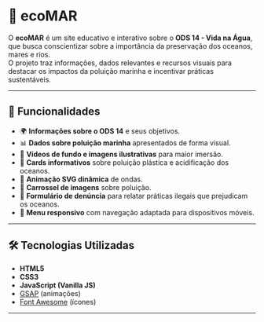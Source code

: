 # 🌊 ecoMAR

O **ecoMAR** é um site educativo e interativo sobre o **ODS 14 - Vida na Água**, que busca conscientizar sobre a importância da preservação dos oceanos, mares e rios.  
O projeto traz informações, dados relevantes e recursos visuais para destacar os impactos da poluição marinha e incentivar práticas sustentáveis.

---

## 📌 Funcionalidades

- 🌍 **Informações sobre o ODS 14** e seus objetivos.
- 📊 **Dados sobre poluição marinha** apresentados de forma visual.
- 🎥 **Vídeos de fundo e imagens ilustrativas** para maior imersão.
- 📜 **Cards informativos** sobre poluição plástica e acidificação dos oceanos.
- 🌊 **Animação SVG dinâmica** de ondas.
- 📸 **Carrossel de imagens** sobre poluição.
- 📝 **Formulário de denúncia** para relatar práticas ilegais que prejudicam os oceanos.
- 📱 **Menu responsivo** com navegação adaptada para dispositivos móveis.

---

## 🛠️ Tecnologias Utilizadas

- **HTML5**
- **CSS3**
- **JavaScript (Vanilla JS)**
- [GSAP](https://greensock.com/gsap/) (animações)
- [Font Awesome](https://fontawesome.com/) (ícones)

---
